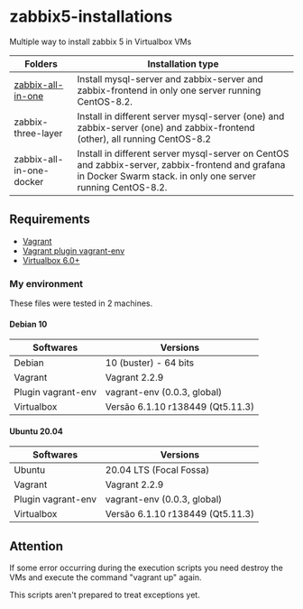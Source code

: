 # zabbix5-installations

Multiple way to install zabbix 5 in Virtualbox VMs

| Folders | Installation type |  
| - | - |
| [zabbix-all-in-one](/zabbix-all-in-one/README.md) | Install mysql-server and zabbix-server and zabbix-frontend in only one server running CentOS-8.2. |
| zabbix-three-layer | Install in different server mysql-server (one) and zabbix-server (one) and zabbix-frontend (other), all running CentOS-8.2 |
| zabbix-all-in-one-docker | Install in different server mysql-server on CentOS and zabbix-server, zabbix-frontend and grafana in Docker Swarm stack. in only one server running CentOS-8.2. |

## Requirements

* [Vagrant](https://www.vagrantup.com/)
* [Vagrant plugin vagrant-env](https://github.com/gosuri/vagrant-env)
* [Virtualbox 6.0+](https://www.virtualbox.org/)

### My environment

These files were tested in 2 machines.

#### Debian 10

| Softwares | Versions |  
| - | - |
| Debian | 10 (buster) - 64 bits |  
| Vagrant |Vagrant 2.2.9 |  
| Plugin vagrant-env | vagrant-env (0.0.3, global) |  
| Virtualbox | Versão 6.1.10 r138449 (Qt5.11.3) |

#### Ubuntu 20.04

| Softwares | Versions |  
| - | - |
| Ubuntu | 20.04 LTS (Focal Fossa) |  
| Vagrant | Vagrant 2.2.9 |  
| Plugin vagrant-env | vagrant-env (0.0.3, global) |  
| Virtualbox | Versão 6.1.10 r138449 (Qt5.11.3) |

## Attention

If some error occurring during the execution scripts you need destroy the VMs and execute the command "vagrant up" again.

This scripts aren't prepared to treat exceptions yet.
